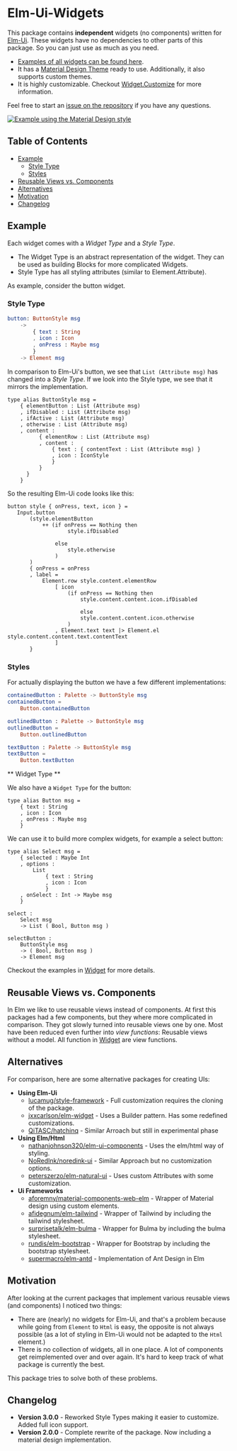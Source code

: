 # Elm-Ui-Widgets

This package contains **independent** widgets (no components) written for [Elm-Ui](https://package.elm-lang.org/packages/mdgriffith/elm-ui/latest/). These widgets have no dependencies to other parts of this package. So you can just use as much as you need.

* [Examples of all widgets can be found here](https://orasund.github.io/elm-ui-widgets/3.0.0/).
* It has a [Material Design Theme](Widget-Material) ready to use. Additionally, it also supports custom themes.
* It is highly customizable. Checkout [Widget.Customize](Widget-Customize) for more information.

Feel free to start an [issue on the repository](https://github.com/Orasund/elm-ui-widgets/issues) if you have any questions.

[![Example using the Material Design style](https://orasund.github.io/elm-ui-widgets/assets/material-style.png)](https://orasund.github.io/elm-ui-widgets/3.0.0/)

## Table of Contents

* [Example](#example)
  * [Style Type](#style-type)
  * [Styles](#styles)
* [Reusable Views vs. Components](#reusable-views-vs-components)
* [Alternatives](#alternatives)
* [Motivation](#motivation)
* [Changelog](#changelog)

## Example

Each widget comes with a _Widget Type_ and a _Style Type_.
* The Widget Type is an abstract representation of the widget. They can be used as building Blocks for more complicated Widgets.
* Style Type has all styling attributes (similar to Element.Attribute).

As example, consider the button widget.

### Style Type

```elm
button: ButtonStyle msg
    ->
        { text : String
        , icon : Icon
        , onPress : Maybe msg
        }
    -> Element msg
```

In comparison to Elm-Ui's button, we see  that `List (Attribute msg)` has changed into a _Style Type_. If we look into the Style type, we see that it mirrors the implementation.
  ```
  type alias ButtonStyle msg =
      { elementButton : List (Attribute msg)
      , ifDisabled : List (Attribute msg)
      , ifActive : List (Attribute msg)
      , otherwise : List (Attribute msg)
      , content : 
            { elementRow : List (Attribute msg)
            , content :
                { text : { contentText : List (Attribute msg) }
                , icon : IconStyle
                }
            }
        }
      }
  ```

 So the resulting Elm-Ui code looks like this:

 ```
 button style { onPress, text, icon } =
    Input.button
        (style.elementButton
            ++ (if onPress == Nothing then
                    style.ifDisabled

                else
                    style.otherwise
                )
        )
        { onPress = onPress
        , label =
            Element.row style.content.elementRow
                [ icon
                    (if onPress == Nothing then
                        style.content.content.icon.ifDisabled

                        else
                        style.content.content.icon.otherwise
                    )
                , Element.text text |> Element.el style.content.content.text.contentText
                ]
        }
 ```

### Styles

For actually displaying the button we have a few different implementations:

``` elm
containedButton : Palette -> ButtonStyle msg
containedButton =
    Button.containedButton

outlinedButton : Palette -> ButtonStyle msg
outlinedButton =
    Button.outlinedButton

textButton : Palette -> ButtonStyle msg
textButton =
    Button.textButton
```

** Widget Type **

We also have a `Widget Type` for the button:

```
type alias Button msg =
    { text : String
    , icon : Icon
    , onPress : Maybe msg
    }
```

We can use it to build more complex widgets, for example a select button:

```
type alias Select msg =
    { selected : Maybe Int
    , options :
        List
            { text : String
            , icon : Icon
            }
    , onSelect : Int -> Maybe msg
    }

select :
    Select msg
    -> List ( Bool, Button msg )

selectButton :
    ButtonStyle msg
    -> ( Bool, Button msg )
    -> Element msg
```

Checkout the examples in [Widget](Widget) for more details.

## Reusable Views vs. Components

In Elm we like to use reusable views instead of components.
At first this packages had a few components, but they where more complicated in comparison. They got slowly turned into reusable views one by one. Most have been reduced even further into _view functions_: Reusable views without a model. All function in [Widget](Widget) are view functions.

## Alternatives

For comparison, here are some alternative packages for creating UIs:

* **Using Elm-Ui**
    * [lucamug/style-framework](https://dark.elm.dmy.fr/packages/lucamug/style-framework/latest/) - Full customization requires the cloning of the package.
    * [jxxcarlson/elm-widget](https://dark.elm.dmy.fr/packages/jxxcarlson/elm-widget/latest/Widget-Button) -  Uses a Builder pattern. Has some redefined customizations.
    * [QiTASC/hatchinq](https://dark.elm.dmy.fr/packages/QiTASC/hatchinq/latest/) - Similar Arroach but still in experimental phase
* **Using Elm/Html**
    * [nathanjohnson320/elm-ui-components](https://dark.elm.dmy.fr/packages/nathanjohnson320/elm-ui-components/latest/) - Uses the elm/html way of styling.
    * [NoRedInk/noredink-ui](https://dark.elm.dmy.fr/packages/NoRedInk/noredink-ui/latest/) - Similar Approach but no customization options.
    * [peterszerzo/elm-natural-ui](https://dark.elm.dmy.fr/packages/peterszerzo/elm-natural-ui/latest) - Uses custom Attributes with some customization.
* **Ui Frameworks**
    * [aforemny/material-components-web-elm](https://dark.elm.dmy.fr/packages/aforemny/material-components-web-elm/latest/) - Wrapper of Material design using custom elements.
    * [afidegnum/elm-tailwind](https://dark.elm.dmy.fr/packages/afidegnum/elm-tailwind/latest/) - Wrapper of Tailwind by including the tailwind stylesheet.
    * [surprisetalk/elm-bulma](https://dark.elm.dmy.fr/packages/surprisetalk/elm-bulma/latest/) - Wrapper for Bulma by  including the bulma stylesheet.
    * [rundis/elm-bootstrap](https://dark.elm.dmy.fr/packages/rundis/elm-bootstrap/latest/) - Wrapper for Bootstrap by including the bootstrap stylesheet.
    * [supermacro/elm-antd](https://package.elm-lang.org/packages/supermacro/elm-antd/latest/) - Implementation of Ant Design in Elm

## Motivation

After looking at the current packages that implement various reusable views (and components) I noticed two things:

* There are (nearly) no widgets for Elm-Ui, and that's a problem because while going from `Element` to `Html` is easy, the opposite is not always possible (as a lot of styling in Elm-Ui would not be adapted to the `Html` element.)
* There is no collection of widgets, all in one place. A lot of components get reimplemented over and over again. It's hard to keep track of what package is currently the best.

This package tries to solve both of these problems.

## Changelog

* **Version 3.0.0** - Reworked Style Types making it easier to customize. Added full icon support.
* **Version 2.0.0** - Complete rewrite of the package. Now including a material design implementation.
